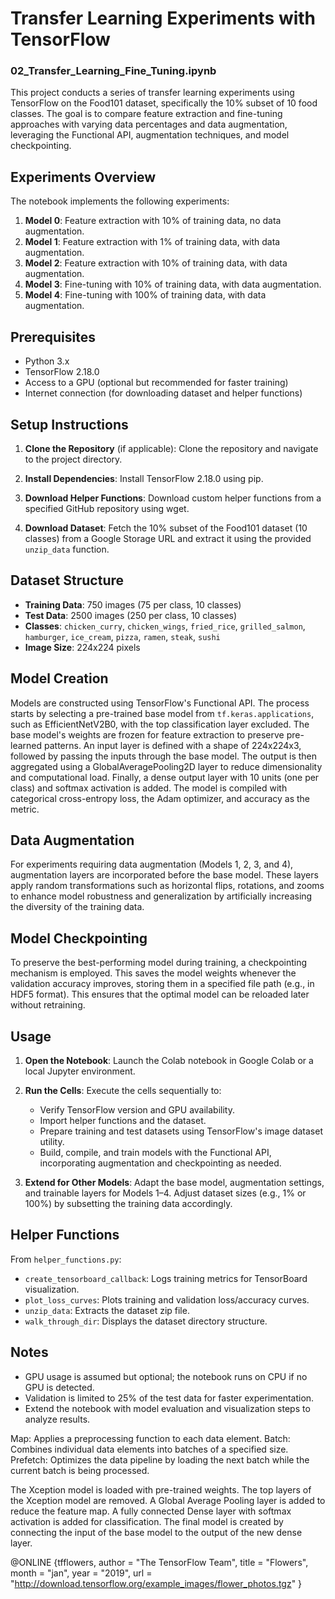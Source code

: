 # Transfer Learning Experiments with TensorFlow
### 02_Transfer_Learning_Fine_Tuning.ipynb


This project conducts a series of transfer learning experiments using TensorFlow on the Food101 dataset, specifically the 10% subset of 10 food classes. The goal is to compare feature extraction and fine-tuning approaches with varying data percentages and data augmentation, leveraging the Functional API, augmentation techniques, and model checkpointing.

## Experiments Overview

The notebook implements the following experiments:
1. **Model 0**: Feature extraction with 10% of training data, no data augmentation.
2. **Model 1**: Feature extraction with 1% of training data, with data augmentation.
3. **Model 2**: Feature extraction with 10% of training data, with data augmentation.
4. **Model 3**: Fine-tuning with 10% of training data, with data augmentation.
5. **Model 4**: Fine-tuning with 100% of training data, with data augmentation.

## Prerequisites

- Python 3.x
- TensorFlow 2.18.0
- Access to a GPU (optional but recommended for faster training)
- Internet connection (for downloading dataset and helper functions)

## Setup Instructions

1. **Clone the Repository** (if applicable):
   Clone the repository and navigate to the project directory.

2. **Install Dependencies**:
   Install TensorFlow 2.18.0 using pip.

3. **Download Helper Functions**:
   Download custom helper functions from a specified GitHub repository using wget.

4. **Download Dataset**:
   Fetch the 10% subset of the Food101 dataset (10 classes) from a Google Storage URL and extract it using the provided `unzip_data` function.

## Dataset Structure

- **Training Data**: 750 images (75 per class, 10 classes)
- **Test Data**: 2500 images (250 per class, 10 classes)
- **Classes**: `chicken_curry`, `chicken_wings`, `fried_rice`, `grilled_salmon`, `hamburger`, `ice_cream`, `pizza`, `ramen`, `steak`, `sushi`
- **Image Size**: 224x224 pixels

## Model Creation

Models are constructed using TensorFlow's Functional API. The process starts by selecting a pre-trained base model from `tf.keras.applications`, such as EfficientNetV2B0, with the top classification layer excluded. The base model's weights are frozen for feature extraction to preserve pre-learned patterns. An input layer is defined with a shape of 224x224x3, followed by passing the inputs through the base model. The output is then aggregated using a GlobalAveragePooling2D layer to reduce dimensionality and computational load. Finally, a dense output layer with 10 units (one per class) and softmax activation is added. The model is compiled with categorical cross-entropy loss, the Adam optimizer, and accuracy as the metric.

## Data Augmentation

For experiments requiring data augmentation (Models 1, 2, 3, and 4), augmentation layers are incorporated before the base model. These layers apply random transformations such as horizontal flips, rotations, and zooms to enhance model robustness and generalization by artificially increasing the diversity of the training data.

## Model Checkpointing

To preserve the best-performing model during training, a checkpointing mechanism is employed. This saves the model weights whenever the validation accuracy improves, storing them in a specified file path (e.g., in HDF5 format). This ensures that the optimal model can be reloaded later without retraining.

## Usage

1. **Open the Notebook**:
   Launch the Colab notebook in Google Colab or a local Jupyter environment.

2. **Run the Cells**:
   Execute the cells sequentially to:
   - Verify TensorFlow version and GPU availability.
   - Import helper functions and the dataset.
   - Prepare training and test datasets using TensorFlow's image dataset utility.
   - Build, compile, and train models with the Functional API, incorporating augmentation and checkpointing as needed.

3. **Extend for Other Models**:
   Adapt the base model, augmentation settings, and trainable layers for Models 1–4. Adjust dataset sizes (e.g., 1% or 100%) by subsetting the training data accordingly.

## Helper Functions

From `helper_functions.py`:
- `create_tensorboard_callback`: Logs training metrics for TensorBoard visualization.
- `plot_loss_curves`: Plots training and validation loss/accuracy curves.
- `unzip_data`: Extracts the dataset zip file.
- `walk_through_dir`: Displays the dataset directory structure.

## Notes

- GPU usage is assumed but optional; the notebook runs on CPU if no GPU is detected.
- Validation is limited to 25% of the test data for faster experimentation.
- Extend the notebook with model evaluation and visualization steps to analyze results.


Map: Applies a preprocessing function to each data element.
Batch: Combines individual data elements into batches of a specified size.
Prefetch: Optimizes the data pipeline by loading the next batch while the current batch is being processed.

The Xception model is loaded with pre-trained weights.
The top layers of the Xception model are removed.
A Global Average Pooling layer is added to reduce the feature map.
A fully connected Dense layer with softmax activation is added for classification.
The final model is created by connecting the input of the base model to the output of the new dense layer.


@ONLINE {tfflowers,
author = "The TensorFlow Team",
title = "Flowers",
month = "jan",
year = "2019",
url = "http://download.tensorflow.org/example_images/flower_photos.tgz" }
